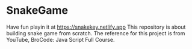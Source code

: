 # SnakeGame
Have fun playin it at https://snakekey.netlify.app
This repository is about building snake game from scratch. The reference for this project is from YouTube, BroCode: Java Script Full Course.

